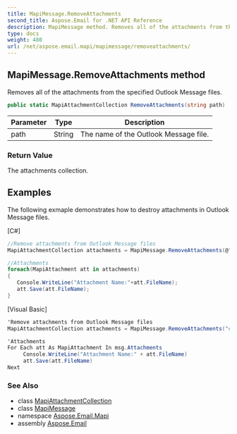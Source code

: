 ```yaml
---
title: MapiMessage.RemoveAttachments
second_title: Aspose.Email for .NET API Reference
description: MapiMessage method. Removes all of the attachments from the specified Outlook Message files
type: docs
weight: 480
url: /net/aspose.email.mapi/mapimessage/removeattachments/
---
```

## MapiMessage.RemoveAttachments method

Removes all of the attachments from the specified Outlook Message files.

```csharp
public static MapiAttachmentCollection RemoveAttachments(string path)
```

| Parameter | Type | Description |
| --- | --- | --- |
| path | String | The name of the Outlook Message file. |

### Return Value

The attachments collection.

## Examples

The following exmaple demonstrates how to destroy attachments in Outlook Message files.

[C#]

```csharp
//Remove attachments from Outlook Message files
MapiAttachmentCollection attachments = MapiMessage.RemoveAttachments(@"c:\outlookmessage.msg");

//Attachments
foreach(MapiAttachment att in attachments)
{
   Console.WriteLine("Attachment Name:"+att.FileName);
   att.Save(att.FileName);
}
```

[Visual Basic]

```csharp
'Remove attachments from Outlook Message files
MapiAttachmentCollection attachments = MapiMessage.RemoveAttachments("c:\outlookmessage.msg");

'Attachments 
For Each att As MapiAttachment In msg.Attachments 
     Console.WriteLine("Attachment Name:" + att.FileName) 
     att.Save(att.FileName) 
Next
```

### See Also

* class [MapiAttachmentCollection](../../mapiattachmentcollection/)
* class [MapiMessage](../)
* namespace [Aspose.Email.Mapi](../../mapimessage/)
* assembly [Aspose.Email](../../../)


